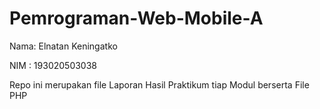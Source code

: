 # Pemrograman-Web-Mobile-A
Nama: Elnatan Keningatko

NIM : 193020503038

Repo ini merupakan file Laporan Hasil Praktikum tiap Modul berserta File PHP
